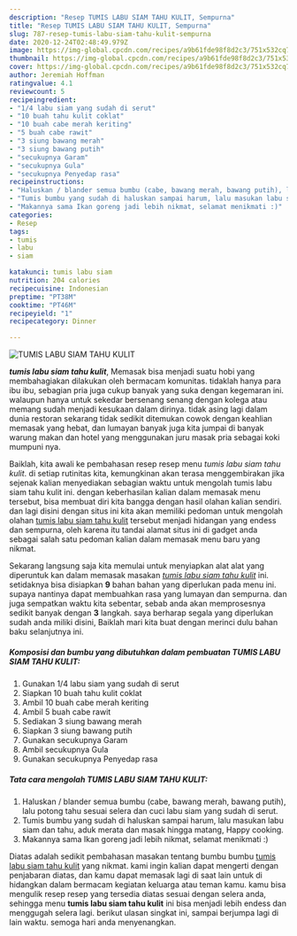 ```yaml
---
description: "Resep TUMIS LABU SIAM TAHU KULIT, Sempurna"
title: "Resep TUMIS LABU SIAM TAHU KULIT, Sempurna"
slug: 787-resep-tumis-labu-siam-tahu-kulit-sempurna
date: 2020-12-24T02:48:49.979Z
image: https://img-global.cpcdn.com/recipes/a9b61fde98f8d2c3/751x532cq70/tumis-labu-siam-tahu-kulit-foto-resep-utama.jpg
thumbnail: https://img-global.cpcdn.com/recipes/a9b61fde98f8d2c3/751x532cq70/tumis-labu-siam-tahu-kulit-foto-resep-utama.jpg
cover: https://img-global.cpcdn.com/recipes/a9b61fde98f8d2c3/751x532cq70/tumis-labu-siam-tahu-kulit-foto-resep-utama.jpg
author: Jeremiah Hoffman
ratingvalue: 4.1
reviewcount: 5
recipeingredient:
- "1/4 labu siam yang sudah di serut"
- "10 buah tahu kulit coklat"
- "10 buah cabe merah keriting"
- "5 buah cabe rawit"
- "3 siung bawang merah"
- "3 siung bawang putih"
- "secukupnya Garam"
- "secukupnya Gula"
- "secukupnya Penyedap rasa"
recipeinstructions:
- "Haluskan / blander semua bumbu (cabe, bawang merah, bawang putih), lalu potong tahu sesuai selera dan cuci labu siam yang sudah di serut."
- "Tumis bumbu yang sudah di haluskan sampai harum, lalu masukan labu siam dan tahu, aduk merata dan masak hingga matang, Happy cooking."
- "Makannya sama Ikan goreng jadi lebih nikmat, selamat menikmati :)"
categories:
- Resep
tags:
- tumis
- labu
- siam

katakunci: tumis labu siam 
nutrition: 204 calories
recipecuisine: Indonesian
preptime: "PT38M"
cooktime: "PT46M"
recipeyield: "1"
recipecategory: Dinner

---
```



![TUMIS LABU SIAM TAHU KULIT](https://img-global.cpcdn.com/recipes/a9b61fde98f8d2c3/751x532cq70/tumis-labu-siam-tahu-kulit-foto-resep-utama.jpg)

<b><i>tumis labu siam tahu kulit</i></b>, Memasak bisa menjadi suatu hobi yang membahagiakan dilakukan oleh bermacam komunitas. tidaklah hanya para ibu ibu, sebagian pria juga cukup banyak yang suka dengan kegemaran ini. walaupun hanya untuk sekedar bersenang senang dengan kolega atau memang sudah menjadi kesukaan dalam dirinya. tidak asing lagi dalam dunia restoran sekarang tidak sedikit ditemukan cowok dengan keahlian memasak yang hebat, dan lumayan banyak juga kita jumpai di banyak warung makan dan hotel yang menggunakan juru masak pria sebagai koki mumpuni nya.

Baiklah, kita awali ke pembahasan resep resep menu <i>tumis labu siam tahu kulit</i>. di setiap rutinitas kita, kemungkinan akan terasa menggembirakan jika sejenak kalian menyediakan sebagian waktu untuk mengolah tumis labu siam tahu kulit ini. dengan keberhasilan kalian dalam memasak menu tersebut, bisa membuat diri kita bangga dengan hasil olahan kalian sendiri. dan lagi disini dengan situs ini kita akan memiliki pedoman untuk mengolah olahan <u>tumis labu siam tahu kulit</u> tersebut menjadi hidangan yang endess dan sempurna, oleh karena itu tandai alamat situs ini di gadget anda sebagai salah satu pedoman kalian dalam memasak menu baru yang nikmat.




Sekarang langsung saja kita memulai untuk menyiapkan alat alat yang diperuntuk kan dalam memasak masakan <u><i>tumis labu siam tahu kulit</i></u> ini. setidaknya bisa disiapkan <b>9</b> bahan bahan yang diperlukan pada menu ini. supaya nantinya dapat membuahkan rasa yang lumayan dan sempurna. dan juga sempatkan waktu kita sebentar, sebab anda akan memprosesnya sedikit banyak dengan <b>3</b> langkah. saya berharap segala yang diperlukan sudah anda miliki disini, Baiklah mari kita buat dengan merinci dulu bahan baku selanjutnya ini.

<!--inarticleads1-->

##### Komposisi dan bumbu yang dibutuhkan dalam pembuatan TUMIS LABU SIAM TAHU KULIT:

1. Gunakan 1/4 labu siam yang sudah di serut
1. Siapkan 10 buah tahu kulit coklat
1. Ambil 10 buah cabe merah keriting
1. Ambil 5 buah cabe rawit
1. Sediakan 3 siung bawang merah
1. Siapkan 3 siung bawang putih
1. Gunakan secukupnya Garam
1. Ambil secukupnya Gula
1. Gunakan secukupnya Penyedap rasa




<!--inarticleads2-->

##### Tata cara mengolah TUMIS LABU SIAM TAHU KULIT:

1. Haluskan / blander semua bumbu (cabe, bawang merah, bawang putih), lalu potong tahu sesuai selera dan cuci labu siam yang sudah di serut.
1. Tumis bumbu yang sudah di haluskan sampai harum, lalu masukan labu siam dan tahu, aduk merata dan masak hingga matang, Happy cooking.
1. Makannya sama Ikan goreng jadi lebih nikmat, selamat menikmati :)




Diatas adalah sedikit pembahasan masakan tentang bumbu bumbu <u>tumis labu siam tahu kulit</u> yang nikmat. kami ingin kalian dapat mengerti dengan penjabaran diatas, dan kamu dapat memasak lagi di saat lain untuk di hidangkan dalam bermacam kegiatan keluarga atau teman kamu. kamu bisa mengulik resep resep yang tersedia diatas sesuai dengan selera anda, sehingga menu <b>tumis labu siam tahu kulit</b> ini bisa menjadi lebih endess dan menggugah selera lagi. berikut ulasan singkat ini, sampai berjumpa lagi di lain waktu. semoga hari anda menyenangkan.

